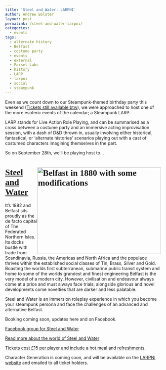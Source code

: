 ```yaml
---
title: 'Steel and Water: LARPNI'
author: Andrew Bolster
layout: post
permalink: /steel-and-water-larpni/
categories:
  - events
tags:
  - alternate history
  - Belfast
  - costume party
  - events
  - external
  - Farset Labs
  - history
  - LARP
  - larpni
  - social
  - steampunk
---
```

Even as we count down to our Steampunk-themed birthday party this weekend ([Tickets still available btw](http://fsl-industrial-revelations.eventbrite.com/)), we were approached to host one of the more esoteric events of the calendar; a Steampunk LARP.

LARP stands for Live Action Role Playing, and can be summarised as a cross between a costume party and an immersive acting improvisation session, with a dash of D&D thrown in, usually involving either historical, fantastical, or &#8216;alternate histories&#8217; scenarios playing out with a cast of costumed characters imagining themselves in the part.

So on September 28th, we&#8217;ll be playing host to&#8230;

# <span style="font-family: georgia,serif;"><span style="text-decoration: underline;"><strong><a href="http://i1.wp.com/i.imgur.com/oedUTOL.jpg" target="_blank"><img style="width: 400px; height: 280px; float: right;" alt="Belfast in 1880 with some modifications" src="http://i1.wp.com/i.imgur.com/oedUTOL.jpg?w=670" data-recalc-dims="1" /></a>Steel and Water</strong></span></span>

It&#8217;s 1882 and Belfast sits proudly as the de facto capital of The Federated Northern Isles. Its docks bustle with trade from Scandinavia, Russia, the Americas and North Africa and the populace thrives within the established social classes of Tin, Brass, Silver and Gold. Boasting the worlds first subterranean, submarine public transit system and home to some of the worlds grandest and finest engineering Belfast is the very model of a modern city. However, civilisation and endeavour always come at a price and must always face trials; alongside glorious and novel developments come novelties that are darker and less palatable.

Steel and Water is an immersion roleplay experience in which you become your steampunk persona and face the challenges of an advanced and alternative Belfast.

Booking coming soon, updates here and on Facebook.

[Facebook group for Steel and Water][1]

[Read more about the world of Steel and Water][2]

[Tickets cost £15 per player and include a hot meal and refreshments. ][3]

Character Generation is coming soon, and will be available on the [LARPNI website][4] and emailed to all ticket holders.

&nbsp;

 [1]: http://www.facebook.com/groups/370148599762982/
 [2]: https://sites.google.com/site/larpni/events/steel-and-water---world
 [3]: http://steelandwater.brownpapertickets.com/
 [4]: https://sites.google.com/site/larpni/home
